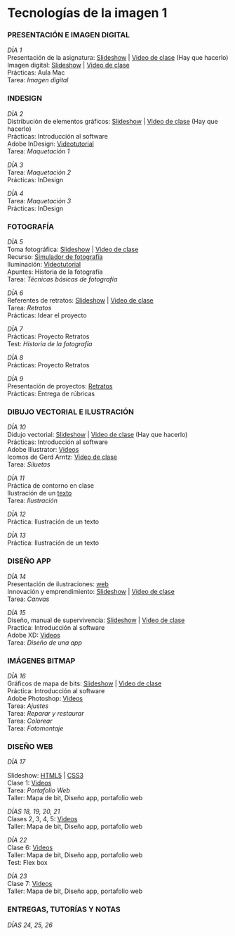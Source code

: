 # Tecnologías de la imagen 1
<!-- comentario -->
<span style="color:tomato">   </style>


### PRESENTACIÓN E IMAGEN DIGITAL 

*DÍA 1*  
Presentación de la asignatura: [Slideshow](https://docs.google.com/presentation/d/14xRkN9yqllp6_I3m0gIFHbMaN25jg9FvyeM7ilqvlmc/edit?usp=sharing)  |  [Video de clase]() (Hay que hacerlo)  
Imagen digital: [Slideshow](https://docs.google.com/presentation/d/1MfZuHkc294BJ-Yvhe6znkFwRYLDf6tqUfg0-DXlRYkU/edit?usp=sharing)  | [Video de clase](https://vimeo.com/278643024)  
Prácticas: Aula Mac  
Tarea:  *Imagen digital*

### INDESIGN  

*DÍA 2*  
 Distribución de elementos gráficos: [Slideshow](https://docs.google.com/presentation/d/1a-DBRTgNLoqvwxJFwWkQRNu1TYjbqtgu5Sc7D8a7Lhg/edit?usp=sharing)  |  [Video de clase]() (Hay que hacerlo)    
Prácticas: Introducción al software   
Adobe InDesign: [Videotutorial](https://vimeo.com/338218704)  
Tarea: *Maquetación 1*
	
*DÍA 3*  
Tarea: *Maquetación 2*  
Prácticas: InDesign 
   
*DÍA 4*  
Tarea: *Maquetación 3*  
Prácticas: InDesign 

	
### FOTOGRAFÍA 

*DÍA 5*  
Toma fotográfica: [Slideshow](https://docs.google.com/presentation/d/1fsuWuxg7g6MzoJY_CMax2CscT3UyoXTgPqVceDOc1IU/edit?usp=sharing) | [Video de clase](https://vimeo.com/279921279)  
Recurso: [Simulador de fotografía](http://www.canonoutsideofauto.ca/play/)  
Iluminación: [Videotutorial](https://www.youtube.com/watch?v=7QH21_86QNU)  
Apuntes: Historia de la fotografía  
Tarea: *Técnicas básicas de fotografía*  

*DÍA 6*  
Referentes de retratos: [Slideshow](https://docs.google.com/presentation/d/15NxxETiYN9aKOmcAQOQx_jzBbqnG54tgcWVAmGlGey8/edit?usp=sharing)  |  [Video de clase](https://vimeo.com/279982829)   
Tarea: *Retratos*  
Prácticas: Idear el proyecto

*DÍA 7*  
Prácticas: Proyecto Retratos  
Test: *Historia de la fotografía*  

 	
*DÍA 8*  
Prácticas: Proyecto Retratos 

*DÍA 9*  
Presentación de proyectos: [Retratos]()  
Prácticas: Entrega de rúbricas

### DIBUJO VECTORIAL E ILUSTRACIÓN

*DÍA 10*  
Didujo vectorial: [Slideshow](https://docs.google.com/presentation/d/1KCGlup9AMP3x4kQBWffvtXgxFIZyGgikGSqrx3q080A/edit?usp=sharing)  |  [Video de clase]() (Hay que hacerlo)  
Prácticas: Introducción al software  
Adobe Illustrator: [Videos](https://vimeopro.com/user37418220/illustrator)  
Icomos de Gerd Arntz: [Video de clase](https://vimeo.com/280146631)  
Tarea: *Siluetas*


*DÍA 11*  
Práctica de contorno en clase  
Ilustración de un [texto](http://fcordon.webs.upv.es/microrrelatos/)  
Tarea: *Ilustración*

*DÍA 12*  
Práctica: Ilustración de un texto  

*DÍA 13*  
Práctica: Ilustración de un texto  

### DISEÑO APP

*DÍA 14*  
Presentación de ilustraciones: [web]()  
Innovación y emprendimiento: [Slideshow](https://docs.google.com/presentation/d/1xo014SkI3r68bdK9BxkLyhS3AdrB19Ufdp9Ljs6joe0/edit?usp=sharing)  |  [Video de clase](https://vimeo.com/280322439)  
Tarea: *Canvas*

*DÍA 15*  
Diseño, manual de supervivencia: [Slideshow](https://docs.google.com/presentation/d/15ZqLUXGRiO9h76531fKKKmpvivHHyblhKc_I1dZNGdE/edit?usp=sharing)  |  [Video de clase](https://vimeo.com/280717934)  
Practica: Introducción al software  
Adobe XD: [Videos](https://vimeopro.com/user37418220/xd)  
Tarea: *Diseño de una app*

### IMÁGENES BITMAP

*DÍA 16*  
Gráficos de mapa de bits:  [Slideshow](https://docs.google.com/presentation/d/1MBEuLxeSKsAVrVOtGmL1O7O6ZEvwD4ABZt5hCP6ib6I/edit?usp=sharing)  |  [Video de clase](https://vimeo.com/289503884)  
Práctica: Introducción al software  
Adobe Photoshop: [Videos](https://vimeopro.com/user37418220/photoshop)  
Tarea: *Ajustes*  
Tarea: *Reparar y restaurar*  
Tarea: *Colorear*  
Tarea: *Fotomontaje*

### DISEÑO WEB

*DÍA 17*  
 
Slideshow: [HTML5](https://docs.google.com/presentation/d/1WMHr35vbxkvTHD1LaYZTnQckLa1Q9ANRq_f323YJX6c/edit?usp=sharing)  | [CSS3](https://docs.google.com/presentation/d/1DYXSNif3KN6R1YuWLNer1exyZNYbnAHrkb15WlPBe7w/edit?usp=sharing)  
Clase 1: [Videos](https://vimeopro.com/user37418220/diseno-web/page/1)    
Tarea: *Portafolio Web*  
Taller: Mapa de bit, Diseño app, portafolio web   

*DÍAS 18, 19, 20, 21*  
Clases 2, 3, 4, 5: [Videos](https://vimeopro.com/user37418220/diseno-web/page/1)  
Taller: Mapa de bit, Diseño app, portafolio web     

  
  
*DÍA 22*  
Clase 6: [Videos](https://vimeopro.com/user37418220/diseno-web/page/1)  
Taller: Mapa de bit, Diseño app, portafolio web  
Test: Flex box

*DÍA 23*  
Clase 7: [Videos](https://vimeopro.com/user37418220/diseno-web/page/1)  
Taller: Mapa de bit, Diseño app, portafolio web  

### ENTREGAS, TUTORÍAS Y NOTAS 

*DÍAS 24, 25, 26*   

  
  



































